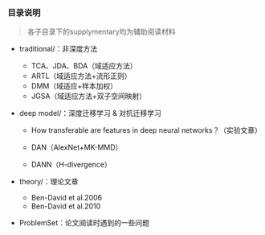 ### 目录说明

> 各子目录下的supplymentary均为辅助阅读材料

+ traditional/：非深度方法
  - TCA、JDA、BDA（域适应方法）
  - ARTL（域适应方法+流形正则）
  - DMM（域适应+样本加权）
  - JGSA（域适应方法+双子空间映射）
  
+ deep model/：深度迁移学习 & 对抗迁移学习
  
  - How transferable are features in deep neural networks？（实验文章）
  
  - DAN（AlexNet+MK-MMD）
  - DANN（H-divergence）
  
+ theory/：理论文章
  - Ben-David et al.2006
  - Ben-David et al.2010
  
+ ProblemSet：论文阅读时遇到的一些问题

